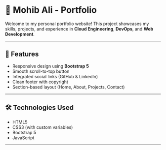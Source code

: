 # 💼 Mohib Ali - Portfolio

Welcome to my personal portfolio website! This project showcases my skills, projects, and experience in **Cloud Engineering**, **DevOps**, and **Web Development**.

---

## 🚀 Features

- Responsive design using **Bootstrap 5**
- Smooth scroll-to-top button
- Integrated social links (GitHub & LinkedIn)
- Clean footer with copyright
- Section-based layout (Home, About, Projects, Contact)

---

## 🛠️ Technologies Used

- HTML5
- CSS3 (with custom variables)
- Bootstrap 5
- JavaScript

---

